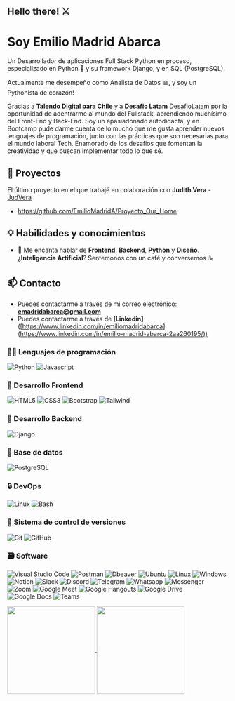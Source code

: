 ## Hello there! ⚔️

# Soy Emilio Madrid Abarca

Un Desarrollador de aplicaciones Full Stack Python en proceso, especializado en Python 🐍 y su framework Django, y en SQL (PostgreSQL).

Actualmente me desempeño como Analista de Datos 📊, y soy un Pythonista de corazón!

Gracias a **Talendo Digital para Chile** y a **Desafio Latam** [DesafioLatam](https://github.com/DesafioLatam) por la oportunidad de adentrarme al mundo del Fullstack, aprendiendo muchísimo del Front-End y Back-End.
Soy un apasiadonado autodidacta, y en Bootcamp pude darme cuenta de lo mucho que me gusta aprender nuevos lenguajes de programación, junto con las prácticas que son necesarias para el mundo laboral Tech.
Enamorado de los desafios que fomentan la creatividad y que buscan implementar todo lo que sé. 

## 💼 Proyectos

El último proyecto en el que trabajé en colaboración con **Judith Vera** - [JudVera](https://github.com/JudVera)
- https://github.com/EmilioMadridA/Proyecto_Our_Home

## 💡 Habilidades y conocimientos

- 💬 Me encanta hablar de **Frontend**, **Backend**, **Python** y **Diseño**. ¿**Inteligencia Artificial**? Sentemonos con un café y conversemos ☕

## 📫 Contacto

- Puedes contactarme a través de mi correo electrónico: **<emadridabarca@gmail.com>**
- Puedes contactarme a través de **[Linkedin]** ([https://www.linkedin.com/in/emiliomadridabarca](https://www.linkedin.com/in/emilio-madrid-abarca-2aa260195/))

### 🧑‍💻 Lenguajes de programación

![Python](https://img.shields.io/badge/Python-3776AB?style=for-the-badge&logo=python&logoColor=white) ![Javascript](https://img.shields.io/badge/Javascript-323330?style=for-the-badge&logo=javascript&logoColor=F7DF1E)

### 🎨 Desarrollo Frontend

![HTML5](https://img.shields.io/badge/HTML5-E34F26?style=for-the-badge&logo=html5&logoColor=white) ![CSS3](https://img.shields.io/badge/CSS3-1572B6?style=for-the-badge&logo=css3&logoColor=white) ![Bootstrap](https://img.shields.io/badge/Bootstrap-563D7C?style=for-the-badge&logo=bootstrap&logoColor=white) ![Tailwind](https://img.shields.io/badge/Tailwind%20CSS-38B2AC?style=for-the-badge&logo=tailwind-css&logoColor=white)

### 🔨 Desarrollo Backend

![Django](https://img.shields.io/badge/Django-092E20?style=for-the-badge&logo=django&logoColor=white) 

### 🔧 Base de datos

![PostgreSQL](https://img.shields.io/badge/PostgreSQL-316192?style=for-the-badge&logo=postgresql&logoColor=white)

### 🔒️ DevOps

![Linux](https://img.shields.io/badge/Linux-FCC624?style=for-the-badge&logo=linux&logoColor=black) ![Bash](https://img.shields.io/badge/Bash-121011?style=for-the-badge&logo=gnu-bash&logoColor=white)

### 📝 Sistema de control de versiones

![Git](https://img.shields.io/badge/git-%23F05033.svg?style=for-the-badge&logo=git&logoColor=white) ![GitHub](https://img.shields.io/badge/github-%23121011.svg?style=for-the-badge&logo=github&logoColor=white)

### 🗃️ Software

![Visual Studio Code](https://img.shields.io/badge/Visual%20Studio%20Code-007ACC?style=for-the-badge&logo=visual-studio-code&logoColor=white) ![Postman](https://img.shields.io/badge/Postman-FF6C37?style=for-the-badge&logo=postman&logoColor=white) ![Dbeaver](https://img.shields.io/badge/DBeaver-EE0000?style=for-the-badge&logo=dbeaver&logoColor=white) ![Ubuntu](https://img.shields.io/badge/Ubuntu-E95420?style=for-the-badge&logo=ubuntu&logoColor=white) ![Linux](https://img.shields.io/badge/Linux-FCC624?style=for-the-badge&logo=linux&logoColor=black) ![Windows](https://img.shields.io/badge/Windows-0078D6?style=for-the-badge&logo=windows&logoColor=white) ![Notion](https://img.shields.io/badge/Notion-000000?style=for-the-badge&logo=notion&logoColor=white) ![Slack](https://img.shields.io/badge/Slack-4A154B?style=for-the-badge&logo=slack&logoColor=white) ![Discord](https://img.shields.io/badge/Discord-7289DA?style=for-the-badge&logo=discord&logoColor=white) ![Telegram](https://img.shields.io/badge/Telegram-2CA5E0?style=for-the-badge&logo=telegram&logoColor=white) ![Whatsapp](https://img.shields.io/badge/Whatsapp-25D366?style=for-the-badge&logo=whatsapp&logoColor=white) ![Messenger](https://img.shields.io/badge/Messenger-00B2FF?style=for-the-badge&logo=messenger&logoColor=white) ![Zoom](https://img.shields.io/badge/Zoom-2D8CFF?style=for-the-badge&logo=zoom&logoColor=white) ![Google Meet](https://img.shields.io/badge/Google%20Meet-00BFA5?style=for-the-badge&logo=google-meet&logoColor=white) ![Google Hangouts](https://img.shields.io/badge/Google%20Hangouts-0F9D58?style=for-the-badge&logo=google-hangouts&logoColor=white) ![Google Drive](https://img.shields.io/badge/Google%20Drive-4285F4?style=for-the-badge&logo=google-drive&logoColor=white) ![Google Docs](https://img.shields.io/badge/Google%20Docs-4285F4?style=for-the-badge&logo=google-docs&logoColor=white) ![Teams](https://img.shields.io/badge/Microsoft%20Teams-6264A7?style=for-the-badge&logo=microsoft-teams&logoColor=white)

<a href="https://github.com/EmilioMadridA/github-readme-stats">
  <img height=200 align="center" src="https://github-readme-stats.vercel.app/api?username=EmilioMadridA&show_owner=true&hide=issues&theme=radical&show_icons=true"/>
</a>

<a href="https://github.com/EmilioMadridA/convoychat">
  <img height=200 align="center" src="https://github-readme-stats.vercel.app/api/top-langs?username=EmilioMadridA&layout=compact&langs_count=8&card_width=320" />
</a>
